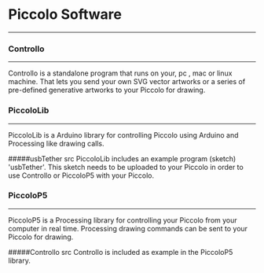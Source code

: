 # Piccolo Software
----------------

### Controllo
----------------
Controllo is a standalone program that runs on your, pc , mac or linux machine. That lets you send your own SVG vector artworks or a series of pre-defined generative artworks to your Piccolo for drawing.

### PiccoloLib
----------------
PiccoloLib is a Arduino library for controlling Piccolo using Arduino and Processing like drawing calls. 

#####usbTether src
PiccoloLib includes an example program (sketch) 'usbTether'. This sketch needs to be uploaded to your Piccolo in order to use Controllo or PiccoloP5 with your Piccolo. 

### PiccoloP5
----------------
PiccoloP5 is a Processing library for controlling your Piccolo from your computer in real time. Processing drawing commands can be sent to your Piccolo for drawing. 

#####Controllo src
Controllo is included as example in the PiccoloP5 library. 